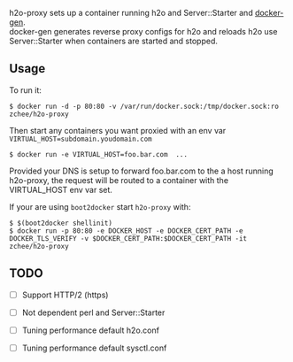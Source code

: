 h2o-proxy sets up a container running h2o and Server::Starter and [docker-gen][1].  
docker-gen generates reverse proxy configs for h2o and reloads h2o use Server::Starter when containers are started and stopped.

## Usage

To run it:

    $ docker run -d -p 80:80 -v /var/run/docker.sock:/tmp/docker.sock:ro zchee/h2o-proxy

Then start any containers you want proxied with an env var `VIRTUAL_HOST=subdomain.youdomain.com`

    $ docker run -e VIRTUAL_HOST=foo.bar.com  ...

Provided your DNS is setup to forward foo.bar.com to the a host running h2o-proxy, the request will be routed to a container with the VIRTUAL_HOST env var set.

If your are using `boot2docker` start `h2o-proxy` with:

    $ $(boot2docker shellinit)
    $ docker run -p 80:80 -e DOCKER_HOST -e DOCKER_CERT_PATH -e DOCKER_TLS_VERIFY -v $DOCKER_CERT_PATH:$DOCKER_CERT_PATH -it zchee/h2o-proxy

  [1]: https://github.com/jwilder/docker-gen

## TODO

- [ ] Support HTTP/2 (https)
- [ ] Not dependent perl and Server::Starter
- [ ] Tuning performance default h2o.conf
- [ ] Tuning performance default sysctl.conf

